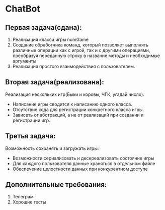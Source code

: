 ﻿# ChatBot
## Первая задача(сдана):
1) Реализация класса игры numGame
2) Создание обработчика команд, который позволяет выполнять различные операции как с игрой,
 так и с другими операциями, преобразуя переданную строку в название методы и необходимые аргументы
3) Реализация простого взаимодействия с пользователем.

## Вторая задача(реализована):
Реализация нескольких игр(Быки и коровы, ЧГК, угадай число).
- Написание игры сводится к написанию одного класса.
- Отсутствие кода для регистрации конкретного класса игры.
- Зависеть от абстракций, а не от реализаций при создании и регистрации игр.

## Третья задача:
Возможность сохранять и загружать игры:
- Возможности сериализовать и десереализовать состояние игры
- Для каждого пользователя данные храняться в отдельном файле
- Обеспечение целостности данных при конкурентном доступе

## Дополнительные требования:
1) Телеграм 
2) Хорошие тесты 
